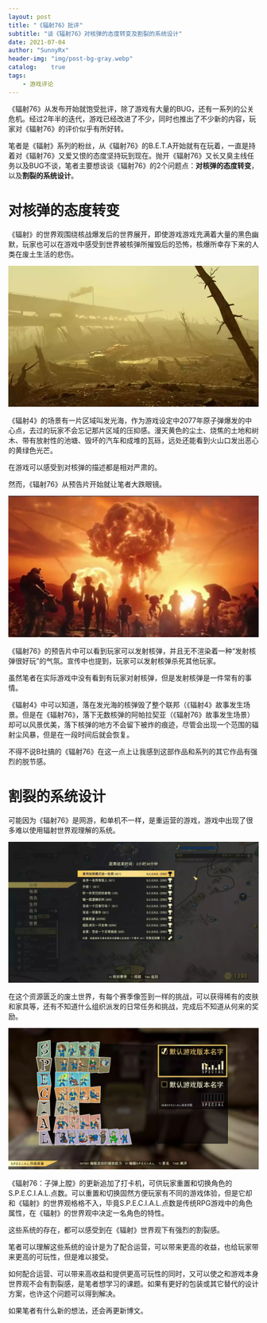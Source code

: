 ```yaml
---
layout: post
title: "《辐射76》批评"
subtitle: "谈《辐射76》对核弹的态度转变及割裂的系统设计"
date: 2021-07-04
author: "SunnyRx"
header-img: "img/post-bg-gray.webp"
catalog:	true
tags:
    - 游戏评论
---
```


《辐射76》从发布开始就饱受批评，除了游戏有大量的BUG，还有一系列的公关危机。经过2年半的迭代，游戏已经改进了不少，同时也推出了不少新的内容，玩家对《辐射76》的评价似乎有所好转。

笔者是《辐射》系列的粉丝，从《辐射76》的B.E.T.A开始就有在玩着，一直是持着对《辐射76》又爱又恨的态度坚持玩到现在。抛开《辐射76》又长又臭主线任务以及BUG不谈，笔者主要想谈谈《辐射76》的2个问题点：**对核弹的态度转变**，以及**割裂的系统设计**。

# 对核弹的态度转变

《辐射》的世界观围绕核战爆发后的世界展开，即使游戏游戏充满着大量的黑色幽默，玩家也可以在游戏中感受到世界被核弹所摧毁后的恐怖，核爆所幸存下来的人类在废土生活的悲伤。

![发光海](/img/in-post/post-Fallout/Fallout4_E3_Wasteland.webp)

《辐射4》的场景有一片区域叫发光海，作为游戏设定中2077年原子弹爆发的中心点，去过的玩家不会忘记那片区域的压抑感。漫天黄色的尘土、烧焦的土地和树木、带有放射性的池塘、毁坏的汽车和成堆的瓦砾，远处还能看到火山口发出恶心的黄绿色光芒。

在游戏可以感受到对核弹的描述都是相对严肃的。

然而，《辐射76》从预告片开始就让笔者大跌眼镜。

![辐射76发射核弹](/img/in-post/post-Fallout/Fallout-76.webp)

《辐射76》的预告片中可以看到玩家可以发射核弹，并且无不渲染着一种“发射核弹很好玩”的气氛。宣传中也提到，玩家可以发射核弹杀死其他玩家。

虽然笔者在实际游戏中没有看到有玩家对射核弹，但是发射核弹是一件常有的事情。

《辐射4》中可以知道，落在发光海的核弹毁了整个联邦（《辐射4》故事发生场景。但是在《辐射76》，落下无数核弹的阿帕拉契亚（《辐射76》故事发生场景）却可以风景优美，落下核弹的地方不会留下被炸的痕迹，尽管会出现一个范围的辐射尘风暴，但是在一段时间后就会恢复。

不得不说B社搞的《辐射76》在这一点上让我感到这部作品和系列的其它作品有强烈的脱节感。

# 割裂的系统设计

可能因为《辐射76》是网游，和单机不一样，是重运营的游戏，游戏中出现了很多难以使用辐射世界观理解的系统。

![辐射76日常任务](/img/in-post/post-Fallout/Fallout-76-Daily-tasks.webp)

在这个资源匮乏的废土世界，有每个赛季像签到一样的挑战，可以获得稀有的皮肤和家具等，还有不知道什么组织派发的日常任务和挑战，完成后不知道从何来的奖励。

![辐射76打卡机](/img/in-post/post-Fallout/Fallout-76-Punch-Card-Machine.webp)

《辐射76：子弹上膛》的更新追加了打卡机，可供玩家重置和切换角色的S.P.E.C.I.A.L.点数。可以重置和切换固然方便玩家有不同的游戏体验，但是它却和《辐射》的世界观格格不入，毕竟S.P.E.C.I.A.L.点数是传统RPG游戏中的角色属性，在《辐射》的世界观中决定一名角色的特性。

这些系统的存在，都可以感受到在《辐射》世界观下有强烈的割裂感。

笔者可以理解这些系统的设计是为了配合运营，可以带来更高的收益，也给玩家带来更高的可玩性，但是难以接受。

如何配合运营、可以带来高收益和提供更高可玩性的同时，又可以使之和游戏本身世界观不会有割裂感，是笔者想学习的课题。如果有更好的包装或其它替代的设计方案，也许这个问题可以得到解决。

如果笔者有什么新的想法，还会再更新博文。